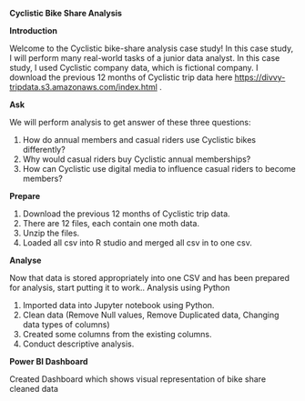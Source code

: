 **Cyclistic Bike Share Analysis**

 
**Introduction** 

Welcome to the Cyclistic bike-share analysis case study! In this case study, I will perform many real-world tasks of a junior data analyst.
In this case study,  I used Cyclistic  company data, which is fictional company. I download the previous 12 months of Cyclistic trip data here https://divvy-tripdata.s3.amazonaws.com/index.html .

**Ask**

We will perform analysis to get answer of these three questions: 
1.	How do annual members and casual riders use Cyclistic bikes differently? 
2.	Why would casual riders buy Cyclistic annual memberships? 
3.	How can Cyclistic use digital media to influence casual riders to become members?


**Prepare**

1.	Download the previous 12 months of Cyclistic trip data. 
2.	There are 12 files, each contain one moth data.
3.	Unzip the files. 
4.	Loaded all csv into R studio and merged  all csv in to one csv.

**Analyse**

Now that data is stored appropriately into one CSV and has been prepared for analysis, start putting it to work..
Analysis using Python

1.	Imported data into Jupyter notebook using Python. 
2.	Clean data (Remove Null values, Remove Duplicated data, Changing data types of columns)
3.	Created some columns from the existing columns.
4.	Conduct descriptive analysis. 


**Power BI Dashboard**

Created Dashboard which shows visual representation of bike share cleaned data



